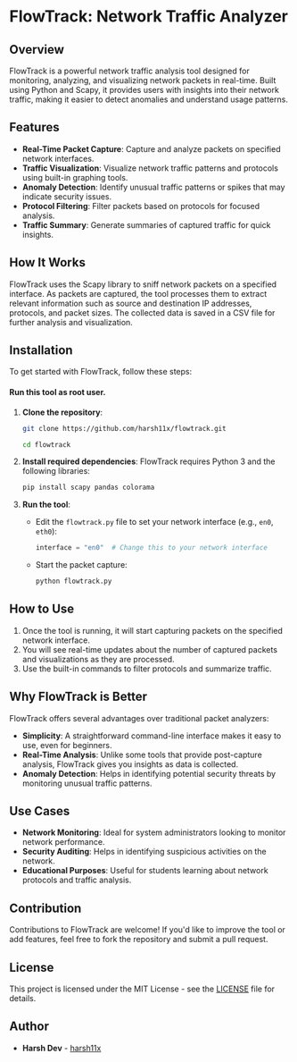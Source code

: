
# FlowTrack: Network Traffic Analyzer

## Overview

FlowTrack is a powerful network traffic analysis tool designed for monitoring, analyzing, and visualizing network packets in real-time. Built using Python and Scapy, it provides users with insights into their network traffic, making it easier to detect anomalies and understand usage patterns.

## Features

- **Real-Time Packet Capture**: Capture and analyze packets on specified network interfaces.
- **Traffic Visualization**: Visualize network traffic patterns and protocols using built-in graphing tools.
- **Anomaly Detection**: Identify unusual traffic patterns or spikes that may indicate security issues.
- **Protocol Filtering**: Filter packets based on protocols for focused analysis.
- **Traffic Summary**: Generate summaries of captured traffic for quick insights.

## How It Works

FlowTrack uses the Scapy library to sniff network packets on a specified interface. As packets are captured, the tool processes them to extract relevant information such as source and destination IP addresses, protocols, and packet sizes. The collected data is saved in a CSV file for further analysis and visualization.

## Installation

To get started with FlowTrack, follow these steps:

#### Run this tool as root user.

1. **Clone the repository**:
   ```bash
   git clone https://github.com/harsh11x/flowtrack.git
   ```
   ```bash
   cd flowtrack
   ```

2. **Install required dependencies**:
   FlowTrack requires Python 3 and the following libraries:
   ```bash
   pip install scapy pandas colorama
   ```

3. **Run the tool**:
   - Edit the `flowtrack.py` file to set your network interface (e.g., `en0`, `eth0`):
     ```python
     interface = "en0"  # Change this to your network interface
     ```
   - Start the packet capture:
     ```bash
     python flowtrack.py
     ```

## How to Use

1. Once the tool is running, it will start capturing packets on the specified network interface.
2. You will see real-time updates about the number of captured packets and visualizations as they are processed.
3. Use the built-in commands to filter protocols and summarize traffic.

## Why FlowTrack is Better

FlowTrack offers several advantages over traditional packet analyzers:
- **Simplicity**: A straightforward command-line interface makes it easy to use, even for beginners.
- **Real-Time Analysis**: Unlike some tools that provide post-capture analysis, FlowTrack gives you insights as data is collected.
- **Anomaly Detection**: Helps in identifying potential security threats by monitoring unusual traffic patterns.

## Use Cases

- **Network Monitoring**: Ideal for system administrators looking to monitor network performance.
- **Security Auditing**: Helps in identifying suspicious activities on the network.
- **Educational Purposes**: Useful for students learning about network protocols and traffic analysis.

## Contribution

Contributions to FlowTrack are welcome! If you'd like to improve the tool or add features, feel free to fork the repository and submit a pull request.

## License

This project is licensed under the MIT License - see the [LICENSE](LICENSE) file for details.

## Author

- **Harsh Dev** - [harsh11x](https://github.com/harsh11x)
